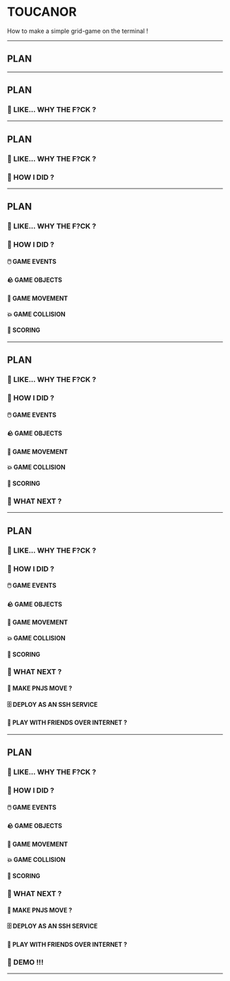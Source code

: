 # TOUCANOR

How to make a simple grid-game on the terminal !

---

## PLAN

---

## PLAN

### 🤷 LIKE... WHY THE F?CK ?

---
## PLAN

### 🤷 LIKE... WHY THE F?CK ?

### 🤔 HOW I DID ?

---
## PLAN

### 🤷 LIKE... WHY THE F?CK ?

### 🤔 HOW I DID ?

#### 🖱️  GAME EVENTS

#### 🪨 GAME OBJECTS

#### 🏃 GAME MOVEMENT

#### 💥 GAME COLLISION

#### 🥇 SCORING

---
## PLAN

### 🤷 LIKE... WHY THE F?CK ?

### 🤔 HOW I DID ?

#### 🖱️  GAME EVENTS

#### 🪨 GAME OBJECTS

#### 🏃 GAME MOVEMENT

#### 💥 GAME COLLISION

#### 🥇 SCORING

### 🤔 WHAT NEXT ?

---
## PLAN

### 🤷 LIKE... WHY THE F?CK ?

### 🤔 HOW I DID ?

#### 🖱️  GAME EVENTS

#### 🪨 GAME OBJECTS

#### 🏃 GAME MOVEMENT

#### 💥 GAME COLLISION

#### 🥇 SCORING

### 🤔 WHAT NEXT ?

#### 🐏 MAKE PNJS MOVE ?

#### 🗄️  DEPLOY AS AN SSH SERVICE

#### 👥 PLAY WITH FRIENDS OVER INTERNET ?

---
## PLAN

### 🤷 LIKE... WHY THE F?CK ?

### 🤔 HOW I DID ?

#### 🖱️  GAME EVENTS

#### 🪨 GAME OBJECTS

#### 🏃 GAME MOVEMENT

#### 💥 GAME COLLISION

#### 🥇 SCORING

### 🤔 WHAT NEXT ?

#### 🐏 MAKE PNJS MOVE ?

#### 🗄️  DEPLOY AS AN SSH SERVICE

#### 👥 PLAY WITH FRIENDS OVER INTERNET ?

### 🥺 DEMO !!!
---
